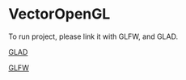 # VectorOpenGL
 
To run project, please link it with GLFW, and GLAD.

[GLAD](https://glad.dav1d.de/)

[GLFW](https://www.glfw.org/)
